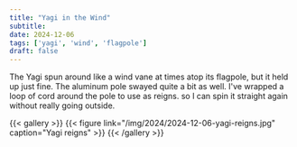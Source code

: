 ```yaml
---
title: "Yagi in the Wind"
subtitle:
date: 2024-12-06
tags: ['yagi', 'wind', 'flagpole']
draft: false
---
```


The Yagi spun around like a wind vane at times atop its flagpole,
but it held up just fine.
The aluminum pole swayed quite a bit as well.
I've wrapped a loop of cord around the pole to use as reigns.
so I can spin it straight again without really going outside.


{{< gallery >}}
{{< figure link="/img/2024/2024-12-06-yagi-reigns.jpg" caption="Yagi reigns" >}}
{{< /gallery >}}

<!--more-->
